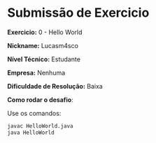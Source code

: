 # Submissão de Exercicio

**Exercicio:** 0 - Hello World

**Nickname:** Lucasm4sco

**Nível Técnico:** Estudante

**Empresa:** Nenhuma 

**Dificuldade de Resolução:** Baixa

**Como rodar o desafio**: 

Use os comandos: 

```bash
javac HelloWorld.java
java HelloWorld
```
